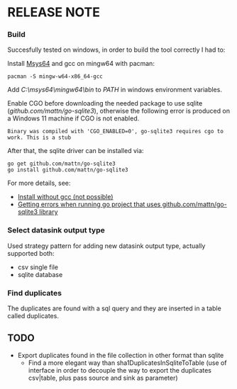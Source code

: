 # RELEASE NOTE

### Build
Succesfully tested on windows, in order to build the tool correctly I had to: 

Install [Msys64][mysis] and gcc on mingw64 with pacman:
```
pacman -S mingw-w64-x86_64-gcc
```

Add *C:\msys64\mingw64\bin* to *$PATH$* in windows environment variables.

Enable CGO before downloading the needed package to use sqlite (*github.com/mattn/go-sqlite3*), otherwise the following error is produced on a Windows 11 machine if CGO is not enabled.
```
Binary was compiled with 'CGO_ENABLED=0', go-sqlite3 requires cgo to work. This is a stub
```

After that, the sqlite driver can be installed via:
```
go get github.com/mattn/go-sqlite3
go install github.com/mattn/go-sqlite3
```

For more details, see:
- [Install without gcc (not possible)][mattnforum]
- [Getting errors when running go project that uses github.com/mattn/go-sqlite3 library][def]

### Select datasink output type
Used strategy pattern for adding new datasink output type, actually supported both:
- csv single file
- sqlite database

### Find duplicates
The duplicates are found with a sql query and they are inserted in a table called duplicates.

## TODO

- Export duplicates found in the file collection in other format than sqlite
  - Find a more elegant way than sha1DuplicatesInSqliteToTable (use of interface in order to decouple the way to export the duplicates csv|table, plus pass source and sink as parameter)


[mattnforum]: https://github.com/mattn/go-sqlite3/issues/212
[def]: https://forum.golangbridge.org/t/getting-errors-when-running-go-project-that-uses-github-com-mattn-go-sqlite3-library/31800
[mysis]: https://www.msys2.org/
